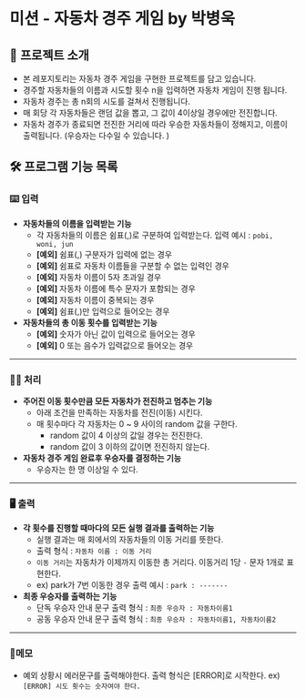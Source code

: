 # 미션 - 자동차 경주 게임 by 박병욱

## 📃 프로젝트 소개

- 본 레포지토리는 자동차 경주 게임을 구현한 프로젝트를 담고 있습니다.  
- 경주할 자동차들의 이름과 시도할 횟수 n을 입력하면 자동차 게임이 진행 됩니다.
- 자동차 경주는 총 n회의 시도를 걸쳐서 진행됩니다.
- 매 회당 각 자동차들은 랜덤 값을 뽑고, 그 값이 4이상일 경우에만 전진합니다.
- 자동차 경주가 종료되면 전진한 거리에 따라 우승한 자동차들이 정해지고, 이름이 출력됩니다. (우승자는 다수일 수 있습니다. )



## 🛠️ 프로그램 기능 목록

### ⌨️ 입력

- **자동차들의 이름을 입력받는 기능**
  - 각 자동차들의 이름은 쉼표(,)로 구분하여 입력받는다.  입력 예시 :  `pobi, woni, jun` 
  - **[예외]** 쉼표(,) 구분자가 입력에 없는 경우
  - **[예외]** 쉼표로 자동차 이름들을 구분할 수 없는 입력인 경우
  - **[예외]** 자동차 이름이 5자 초과일 경우 
  - **[예외]** 자동차 이름에 특수 문자가 포함되는 경우
  - **[예외]** 자동차 이름이 중복되는 경우 
  - **[예외]** 쉼표(,)만 입력으로 들어오는 경우
- **자동차들의 총 이동 횟수를 입력받는 기능**
  - **[예외]** 숫자가 아닌 값이 입력으로 들어오는 경우
  - **[예외]** 0 또는 음수가 입력값으로 들어오는 경우

------

### 👨‍💻 처리

- **주어진 이동 횟수만큼 모든 자동차가 전진하고 멈추는 기능**
  - 아래 조건을 만족하는 자동차를 전진(이동) 시킨다.
  - 매 횟수마다 각 자동차는 0 ~ 9 사이의 random 값을 구한다.
    - random 값이 4 이상의 값일 경우는 전진한다.
    - random 값이 3 이하의 값이면 전진하지 않는다. 
- **자동차 경주 게임 완료후 우승자를 결정하는 기능**
  - 우승자는 한 명 이상일 수 있다. 

------

### 🖥️ 출력 

- **각 횟수를 진행할 때마다의 모든 실행 결과를 출력하는 기능**
  - 실행 결과는 매 회에서의 자동차들의 이동 거리를 뜻한다. 
  - 출력 형식 :  `자동차 이름 : 이동 거리`
  - `이동 거리`는 자동차가 이제까지 이동한 총 거리다. 이동거리 1당 `-` 문자 1개로 표현한다.
  - ex) park가 7번 이동한 경우 출력 예시 : `park : -------` 
- **최종 우승자를 출력하는 기능**
  - 단독 우승자 안내 문구 출력 형식 : `최종 우승자 : 자동차이름1`
  - 공동 우승자 안내 문구 출력 형식 :  `최종 우승자 : 자동차이름1, 자동차이름2`

------

### 📝메모

- 예외 상황시 에러문구를 출력해야한다. 출력 형식은 [ERROR]로 시작한다. ex) `[ERROR] 시도 횟수는 숫자여야 한다.`